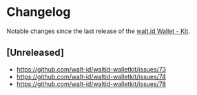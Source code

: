 # Changelog

Notable changes since the last release of the [walt.id Wallet - Kit](https://github.com/walt-id/waltid-walletkit/). 

## [Unreleased]
- https://github.com/walt-id/waltid-walletkit/issues/73
- https://github.com/walt-id/waltid-walletkit/issues/74
- https://github.com/walt-id/waltid-walletkit/issues/78
